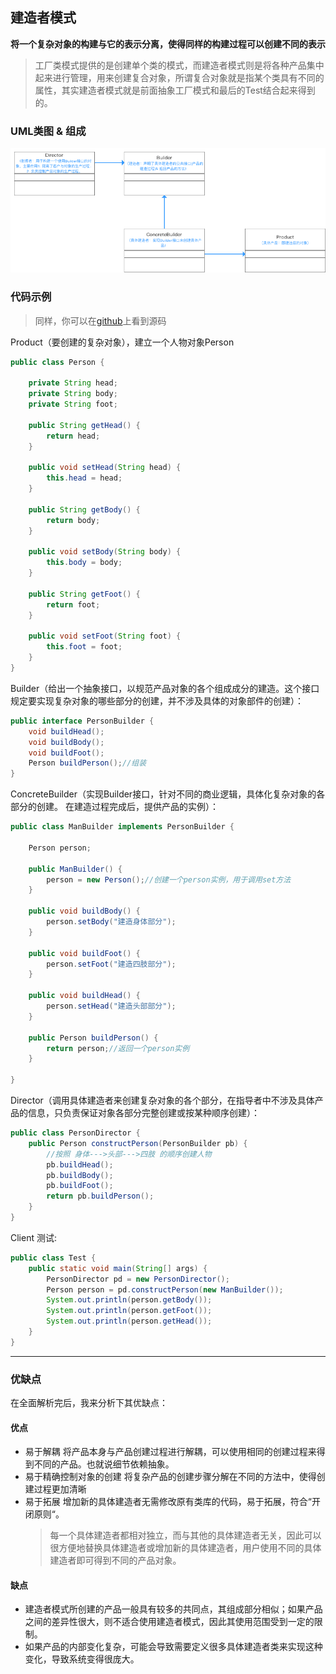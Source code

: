## 建造者模式

**将一个复杂对象的构建与它的表示分离，使得同样的构建过程可以创建不同的表示**

>工厂类模式提供的是创建单个类的模式，而建造者模式则是将各种产品集中起来进行管理，用来创建复合对象，所谓复合对象就是指某个类具有不同的属性，其实建造者模式就是前面抽象工厂模式和最后的Test结合起来得到的。

### UML类图 & 组成

![类图](images/944365-e4842ec60f89315e.png)


### 代码示例

> 同样，你可以在[github][1]上看到源码


Product（要创建的复杂对象），建立一个人物对象Person

```Java
public class Person {  

    private String head;  
    private String body;  
    private String foot;  

    public String getHead() {  
        return head;  
    }  

    public void setHead(String head) {  
        this.head = head;  
    }  

    public String getBody() {  
        return body;  
    }  

    public void setBody(String body) {  
        this.body = body;  
    }  

    public String getFoot() {  
        return foot;  
    }  

    public void setFoot(String foot) {  
        this.foot = foot;  
    }  
}  
```
Builder（给出一个抽象接口，以规范产品对象的各个组成成分的建造。这个接口规定要实现复杂对象的哪些部分的创建，并不涉及具体的对象部件的创建）：

```Java
public interface PersonBuilder {  
    void buildHead();  
    void buildBody();  
    void buildFoot();  
    Person buildPerson();//组装  
}  
```
ConcreteBuilder（实现Builder接口，针对不同的商业逻辑，具体化复杂对象的各部分的创建。 在建造过程完成后，提供产品的实例）：
```Java
public class ManBuilder implements PersonBuilder {  

    Person person;  

    public ManBuilder() {  
        person = new Person();//创建一个person实例，用于调用set方法  
    }  

    public void buildBody() {  
        person.setBody("建造身体部分");  
    }  

    public void buildFoot() {  
        person.setFoot("建造四肢部分");  
    }  

    public void buildHead() {  
        person.setHead("建造头部部分");  
    }  

    public Person buildPerson() {  
        return person;//返回一个person实例  
    }  

}
```
Director（调用具体建造者来创建复杂对象的各个部分，在指导者中不涉及具体产品的信息，只负责保证对象各部分完整创建或按某种顺序创建）：
```Java
public class PersonDirector {  
    public Person constructPerson(PersonBuilder pb) {  
        //按照 身体--->头部--->四肢 的顺序创建人物  
        pb.buildHead();  
        pb.buildBody();  
        pb.buildFoot();  
        return pb.buildPerson();  
    }  
}  
```
Client 测试:
```Java
public class Test {  
    public static void main(String[] args) {  
        PersonDirector pd = new PersonDirector();  
        Person person = pd.constructPerson(new ManBuilder());  
        System.out.println(person.getBody());  
        System.out.println(person.getFoot());  
        System.out.println(person.getHead());  
    }  
}  
```

---


### 优缺点

在全面解析完后，我来分析下其优缺点：



#### 优点


- 易于解耦
  将产品本身与产品创建过程进行解耦，可以使用相同的创建过程来得到不同的产品。也就说细节依赖抽象。
- 易于精确控制对象的创建
  将复杂产品的创建步骤分解在不同的方法中，使得创建过程更加清晰
- 易于拓展
  增加新的具体建造者无需修改原有类库的代码，易于拓展，符合“开闭原则“。
  > 每一个具体建造者都相对独立，而与其他的具体建造者无关，因此可以很方便地替换具体建造者或增加新的具体建造者，用户使用不同的具体建造者即可得到不同的产品对象。




#### 缺点


- 建造者模式所创建的产品一般具有较多的共同点，其组成部分相似；如果产品之间的差异性很大，则不适合使用建造者模式，因此其使用范围受到一定的限制。
- 如果产品的内部变化复杂，可能会导致需要定义很多具体建造者类来实现这种变化，导致系统变得很庞大。



[1]:[https://github.com/twentyworld/learn/tree/master/design-pattern/src/main/java/builder]
